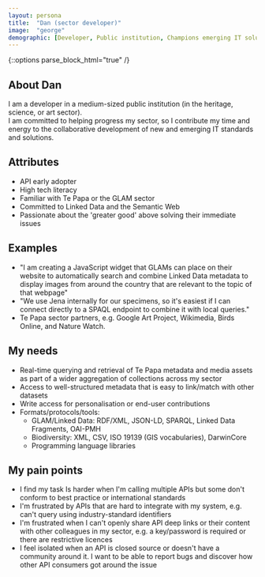 ```yaml
---
layout: persona
title:  "Dan (sector developer)"
image:  "george"
demographic: [Developer, Public institution, Champions emerging IT solutions, Real-time access]
---
```


{::options parse_block_html="true" /}
<div class="col">

## About Dan

I am a developer in a medium-sized public institution (in the heritage, science, or art sector).  
I am committed to helping progress my sector, so I contribute my time and energy to the collaborative development of new and emerging IT standards and solutions.

## Attributes

* API early adopter
* High tech literacy
* Familiar with Te Papa or the GLAM sector
* Committed to Linked Data and the Semantic Web
* Passionate about the 'greater good' above solving their immediate issues

</div>
<div class="col">

## Examples

* "I am creating a JavaScript widget that GLAMs can place on their website to automatically search and combine Linked Data metadata to display images from around the country that are relevant to the topic of that webpage"
* "We use Jena internally for our specimens, so it's easiest if I can connect directly to a SPAQL endpoint to combine it with local queries."
* Te Papa sector partners, e.g. Google Art Project, Wikimedia, Birds Online, and Nature Watch.

</div>
<div class="col">

## My needs

* Real-time querying and retrieval of Te Papa metadata and media assets as part of a wider aggregation of collections across my sector
* Access to well-structured metadata that is easy to link/match with other datasets
* Write access for personalisation or end-user contributions
* Formats/protocols/tools: 
  * GLAM/Linked Data: RDF/XML, JSON-LD, SPARQL, Linked Data Fragments, OAI-PMH
  * Biodiversity: XML, CSV, ISO 19139 (GIS vocabularies), DarwinCore
  * Programming language libraries

## My pain points

* I find my task Is harder when I'm calling multiple APIs but some don't conform to best practice or international standards
* I'm frustrated by APIs that are hard to integrate with my system, e.g. can't query using industry-standard identifiers
* I'm frustrated when I can't openly share API deep links or their content with other colleagues in my sector, e.g. a key/password is required or there are restrictive licences
* I feel isolated when an API is closed source or doesn't have a community around it.  I want to be able to report bugs and discover how other API consumers got around the issue

</div>
